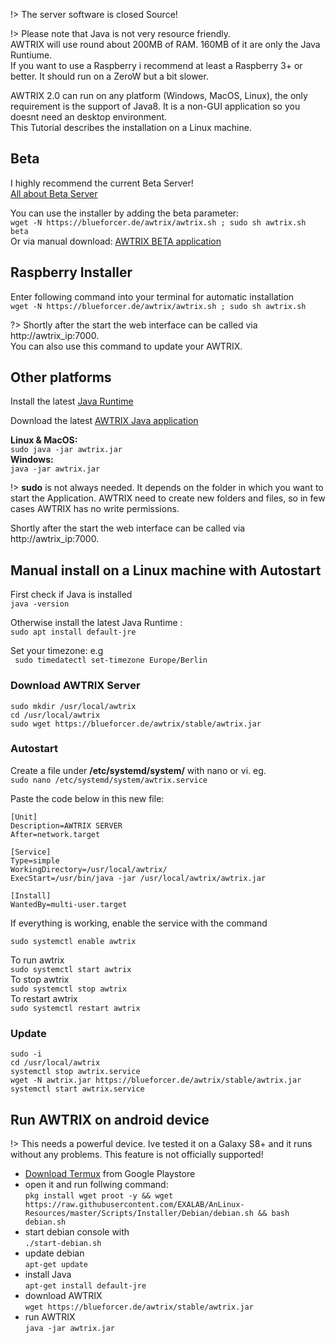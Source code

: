 !> The server software is closed Source!

!> Please note that Java is not very resource friendly.  
AWTRIX will use round about 200MB of RAM. 160MB of it are only the Java Runtiume.   
If you want to use a Raspberry i recommend at least a Raspberry 3+ or better. It should run on a ZeroW but a bit slower. 


AWTRIX 2.0 can run on any platform (Windows, MacOS, Linux), the only requirement is the support of Java8. It is a non-GUI application so you doesnt need an desktop environment.   
This Tutorial describes the installation on a Linux machine.  

## **Beta**
I highly recommend the current Beta Server!  
[All about Beta Server](https://forum.blueforcer.de/d/295)  

You can use the installer by adding the beta parameter:  
 ```wget -N https://blueforcer.de/awtrix/awtrix.sh ; sudo sh awtrix.sh beta```  
Or via manual download: [AWTRIX BETA application](https://blueforcer.de/awtrix/beta/awtrix.jar)  



## **Raspberry Installer**
Enter following command into your terminal for automatic installation  
 ```wget -N https://blueforcer.de/awtrix/awtrix.sh ; sudo sh awtrix.sh```

?> Shortly after the start the web interface can be called via http://awtrix_ip:7000.  
You can also use this command to update your AWTRIX.  


## **Other platforms**

Install the latest [Java Runtime](https://www.oracle.com/technetwork/java/javase/downloads/index.html) 
  
Download the latest [AWTRIX Java application](https://blueforcer.de/awtrix/stable/awtrix.jar)

 **Linux & MacOS:**  
 ``` sudo java -jar awtrix.jar ```    
 **Windows:**  
 ``` java -jar awtrix.jar ```  

   
!> **sudo** is not always needed. It depends on the folder in which you want to start the Application. AWTRIX need to create new folders and files, so in few cases AWTRIX has no write permissions.

Shortly after the start the web interface can be called via http://awtrix_ip:7000.



## **Manual install on a Linux machine with Autostart**


First check if Java is installed  
```java -version```  
  
Otherwise install the latest Java Runtime :  
```sudo apt install default-jre```  

Set your timezone: e.g  
``` sudo timedatectl set-timezone Europe/Berlin```  


### **Download AWTRIX Server**

```sudo mkdir /usr/local/awtrix```  
```cd /usr/local/awtrix```    
```sudo wget https://blueforcer.de/awtrix/stable/awtrix.jar```


### **Autostart**

Create a file under  **/etc/systemd/system/** with nano or vi. eg.  
```sudo nano /etc/systemd/system/awtrix.service```  
  
Paste the code below in this new file:
```
[Unit]
Description=AWTRIX SERVER
After=network.target

[Service]
Type=simple
WorkingDirectory=/usr/local/awtrix/
ExecStart=/usr/bin/java -jar /usr/local/awtrix/awtrix.jar

[Install]
WantedBy=multi-user.target

```

If everything is working, enable the service with the command

```sudo systemctl enable awtrix```  


To run awtrix  
```sudo systemctl start awtrix ```   
To stop awtrix   
```sudo systemctl stop awtrix```   
To restart awtrix   
```sudo systemctl restart awtrix``` 


### **Update**  
```sudo -i```  
```cd /usr/local/awtrix```  
```systemctl stop awtrix.service```  
```wget -N awtrix.jar https://blueforcer.de/awtrix/stable/awtrix.jar```  
```systemctl start awtrix.service```  


## **Run AWTRIX on android device**
!> This needs a powerful device. Ive tested it on a Galaxy S8+ and it runs without any problems. This feature is not officially supported!

- [Download Termux](https://play.google.com/store/apps/details?id=com.termux) from Google Playstore
- open it and run follwing command:  
```pkg install wget proot -y && wget https://raw.githubusercontent.com/EXALAB/AnLinux-Resources/master/Scripts/Installer/Debian/debian.sh && bash debian.sh```
- start debian console with   
```./start-debian.sh```
- update debian   
```apt-get update```
- install Java   
```apt-get install default-jre```
- download AWTRIX   
```wget https://blueforcer.de/awtrix/stable/awtrix.jar```
- run AWTRIX   
```java -jar awtrix.jar```
